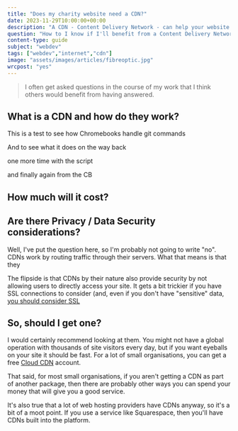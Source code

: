 ```yaml
---
title: "Does my charity website need a CDN?"
date: 2023-11-29T10:00:00+00:00
description: "A CDN - Content Delivery Network - can help your website load faster, be more resilient, and can reduce costs. But do you need one?"
question: "How to I know if I'll benefit from a Content Delivery Network (CDN)?"
content-type: guide
subject: "webdev"
tags: ["webdev","internet","cdn"]
image: "assets/images/articles/fibreoptic.jpg" 
wrcpost: "yes"
---  
```


> I often get asked questions in the course of my work that I think others would benefit from having answered.

## What is a CDN and how do they work? 

This is a test to see how Chromebooks handle git commands

And to see what it does on the way back

one more time with the script

and finally again from the CB

## How much will it cost?

## Are there Privacy / Data Security considerations?

Well, I've put the question here, so I'm probably not going to write "no". CDNs work by routing traffic through their servers. What that means is that they 

The flipside is that CDNs by their nature also provide security by not allowing users to directly access your site. It gets a bit trickier if you have SSL connections to consider (and, even if you don't have "sensitive" data, [you should consider SSL]()

## So, should I get one?

I would certainly recommend looking at them. You might not have a global operation with thousands of site visitors every day, but if you want eyeballs on your site it should be fast. For a lot of small organisations, you can get a free [Cloud CDN](https://www.cloudflare.com/plans/#overview) account.

That said, for most small organisations, if you aren't getting a CDN as part of another package, then there are probably other ways you can spend your money that will give you a good service.

It's also true that a lot of web hosting providers have CDNs anyway, so it's a bit of a moot point. If you use a service like Squarespace, then you'll have CDNs built into the platform.